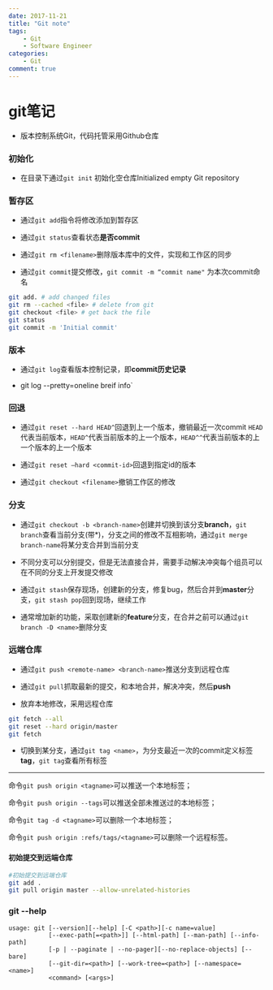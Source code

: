 ```yaml
---
date: 2017-11-21
title: "Git note"
tags:
    - Git
    - Software Engineer
categories:
    - Git
comment: true
---
```


# git笔记

- 版本控制系统Git，代码托管采用Github仓库

### 初始化

- 在目录下通过`git init` 初始化空仓库Initialized empty Git repository

### 暂存区

- 通过`git add`指令将修改添加到暂存区

- 通过`git status`查看状态**是否commit**

- 通过`git rm <filename>`删除版本库中的文件，实现和工作区的同步

- 通过`git commit`提交修改，`git commit -m “commit name"` 为本次commit命名

```bash
git add. # add changed files
git rm --cached <file> # delete from git
git checkout <file> # get back the file
git status
git commit -m 'Initial commit'
```

### 版本

- 通过`git log`查看版本控制记录，即**commit历史记录**

- git log --pretty=oneline breif info`

### 回退

- 通过`git reset --hard HEAD^`回退到上一个版本，撤销最近一次commit `HEAD`代表当前版本，`HEAD^`代表当前版本的上一个版本，`HEAD^^`代表当前版本的上一个版本的上一个版本

- 通过`git reset —hard <commit-id>`回退到指定id的版本

- 通过`git checkout <filename>`撤销工作区的修改

### 分支

- 通过`git checkout -b <branch-name>`创建并切换到该分支**branch**，`git branch`查看当前分支(带\*)，分支之间的修改不互相影响，通过`git merge branch-name`将某分支合并到当前分支

- 不同分支可以分别提交，但是无法直接合并，需要手动解决冲突每个组员可以在不同的分支上开发提交修改

- 通过`git stash`保存现场，创建新的分支，修复bug，然后合并到**master**分支，`git stash pop`回到现场，继续工作

- 通常增加新的功能，采取创建新的**feature**分支，在合并之前可以通过`git branch -D <name>`删除分支

### 远端仓库

- 通过`git push <remote-name> <branch-name>`推送分支到远程仓库

- 通过`git pull`抓取最新的提交，和本地合并，解决冲突，然后**push**

- 放弃本地修改，采用远程仓库

```bash
git fetch --all
git reset --hard origin/master
git fetch
```

- 切换到某分支，通过`git tag <name>`，为分支最近一次的commit定义标签**tag**，`git tag`查看所有标签 

---

命令`git push origin <tagname>`可以推送一个本地标签； 

命令`git push origin --tags`可以推送全部未推送过的本地标签； 

命令`git tag -d <tagname>`可以删除一个本地标签； 

命令`git push origin :refs/tags/<tagname>`可以删除一个远程标签。 

#### 初始提交到远端仓库

```bash
#初始提交到远端仓库
git add .
git pull origin master --allow-unrelated-histories
```

### git --help

```
usage: git [--version][--help] [-C <path>][-c name=value]
           [--exec-path[=<path>]] [--html-path] [--man-path] [--info-path]
           [-p | --paginate | --no-pager][--no-replace-objects] [--bare]
           [--git-dir=<path>] [--work-tree=<path>] [--namespace=<name>]
           <command> [<args>]
```